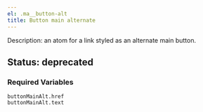 ```yaml
---
el: .ma__button-alt
title: Button main alternate
---
```

Description: an atom for a link styled as an alternate main button.
## Status: deprecated
### Required Variables
~~~
buttonMainAlt.href
buttonMainAlt.text
~~~